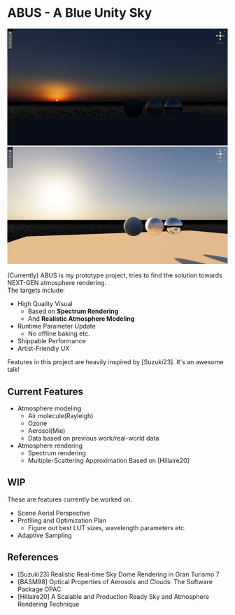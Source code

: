 # ABUS - A Blue Unity Sky  

![See the banding around sun? I'm still trying to fix it:)](./Docs/1.png)
![](./Docs/2.png)

(Currently) ABUS is my prototype project, tries to find the solution towards NEXT-GEN atmosphere rendering.    
The targets include:  
- High Quality Visual 
  - Based on **Spectrum Rendering** 
  - And **Realistic Atmosphere Modeling**
- Runtime Parameter Update
  - No offline baking etc.  
- Shippable Performance   
- Artist-Friendly UX

Features in this project are heavily inspired by [Suzuki23]. It's an awesome talk!    

## Current Features  
- Atmosphere modeling  
  - Air molecule(Rayleigh)  
  - Ozone
  - Aerosol(Mie)
  - Data based on previous work/real-world data
- Atmosphere rendering
  - Spectrum rendering
  - Multiple-Scattering Approximation Based on [Hillaire20]

## WIP
These are features currently be worked on.  

- Scene Aerial Perspective  
- Profiling and Optimization Plan  
  - Figure out best LUT sizes, wavelength parameters etc.  
- Adaptive Sampling  


## References
- [Suzuki23] Realistic Real-time Sky Dome Rendering in Gran Turismo 7
- [BASM98] Optical Properties of Aerosols and Clouds: The Software Package OPAC  
- [Hillaire20] A Scalable and Production Ready Sky and Atmosphere Rendering Technique  
